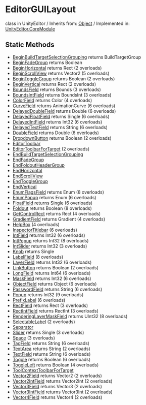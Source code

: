 # EditorGUILayout
class in UnityEditor
 / Inherits from: <a href="https://docs.unity3d.com/6000.0/Documentation/ScriptReference/Object.html" target="_blank">Object</a> / Implemented in: <a href="https://docs.unity3d.com/6000.0/Documentation/ScriptReference/UnityEditor.CoreModule.html" target="_blank">UnityEditor.CoreModule</a>
## Static Methods
- <a href="https://docs.unity3d.com/6000.0/Documentation/ScriptReference/EditorGUILayout.BeginBuildTargetSelectionGrouping.html" target="_blank">BeginBuildTargetSelectionGrouping</a> returns BuildTargetGroup
- <a href="https://docs.unity3d.com/6000.0/Documentation/ScriptReference/EditorGUILayout.BeginFadeGroup.html" target="_blank">BeginFadeGroup</a> returns Boolean
- <a href="https://docs.unity3d.com/6000.0/Documentation/ScriptReference/EditorGUILayout.BeginHorizontal.html" target="_blank">BeginHorizontal</a> returns Rect (2 overloads)
- <a href="https://docs.unity3d.com/6000.0/Documentation/ScriptReference/EditorGUILayout.BeginScrollView.html" target="_blank">BeginScrollView</a> returns Vector2 (5 overloads)
- <a href="https://docs.unity3d.com/6000.0/Documentation/ScriptReference/EditorGUILayout.BeginToggleGroup.html" target="_blank">BeginToggleGroup</a> returns Boolean (2 overloads)
- <a href="https://docs.unity3d.com/6000.0/Documentation/ScriptReference/EditorGUILayout.BeginVertical.html" target="_blank">BeginVertical</a> returns Rect (2 overloads)
- <a href="https://docs.unity3d.com/6000.0/Documentation/ScriptReference/EditorGUILayout.BoundsField.html" target="_blank">BoundsField</a> returns Bounds (3 overloads)
- <a href="https://docs.unity3d.com/6000.0/Documentation/ScriptReference/EditorGUILayout.BoundsIntField.html" target="_blank">BoundsIntField</a> returns BoundsInt (3 overloads)
- <a href="https://docs.unity3d.com/6000.0/Documentation/ScriptReference/EditorGUILayout.ColorField.html" target="_blank">ColorField</a> returns Color (4 overloads)
- <a href="https://docs.unity3d.com/6000.0/Documentation/ScriptReference/EditorGUILayout.CurveField.html" target="_blank">CurveField</a> returns AnimationCurve (6 overloads)
- <a href="https://docs.unity3d.com/6000.0/Documentation/ScriptReference/EditorGUILayout.DelayedDoubleField.html" target="_blank">DelayedDoubleField</a> returns Double (6 overloads)
- <a href="https://docs.unity3d.com/6000.0/Documentation/ScriptReference/EditorGUILayout.DelayedFloatField.html" target="_blank">DelayedFloatField</a> returns Single (6 overloads)
- <a href="https://docs.unity3d.com/6000.0/Documentation/ScriptReference/EditorGUILayout.DelayedIntField.html" target="_blank">DelayedIntField</a> returns Int32 (6 overloads)
- <a href="https://docs.unity3d.com/6000.0/Documentation/ScriptReference/EditorGUILayout.DelayedTextField.html" target="_blank">DelayedTextField</a> returns String (6 overloads)
- <a href="https://docs.unity3d.com/6000.0/Documentation/ScriptReference/EditorGUILayout.DoubleField.html" target="_blank">DoubleField</a> returns Double (6 overloads)
- <a href="https://docs.unity3d.com/6000.0/Documentation/ScriptReference/EditorGUILayout.DropdownButton.html" target="_blank">DropdownButton</a> returns Boolean (2 overloads)
- <a href="https://docs.unity3d.com/6000.0/Documentation/ScriptReference/EditorGUILayout.EditorToolbar.html" target="_blank">EditorToolbar</a>
- <a href="https://docs.unity3d.com/6000.0/Documentation/ScriptReference/EditorGUILayout.EditorToolbarForTarget.html" target="_blank">EditorToolbarForTarget</a> (2 overloads)
- <a href="https://docs.unity3d.com/6000.0/Documentation/ScriptReference/EditorGUILayout.EndBuildTargetSelectionGrouping.html" target="_blank">EndBuildTargetSelectionGrouping</a>
- <a href="https://docs.unity3d.com/6000.0/Documentation/ScriptReference/EditorGUILayout.EndFadeGroup.html" target="_blank">EndFadeGroup</a>
- <a href="https://docs.unity3d.com/6000.0/Documentation/ScriptReference/EditorGUILayout.EndFoldoutHeaderGroup.html" target="_blank">EndFoldoutHeaderGroup</a>
- <a href="https://docs.unity3d.com/6000.0/Documentation/ScriptReference/EditorGUILayout.EndHorizontal.html" target="_blank">EndHorizontal</a>
- <a href="https://docs.unity3d.com/6000.0/Documentation/ScriptReference/EditorGUILayout.EndScrollView.html" target="_blank">EndScrollView</a>
- <a href="https://docs.unity3d.com/6000.0/Documentation/ScriptReference/EditorGUILayout.EndToggleGroup.html" target="_blank">EndToggleGroup</a>
- <a href="https://docs.unity3d.com/6000.0/Documentation/ScriptReference/EditorGUILayout.EndVertical.html" target="_blank">EndVertical</a>
- <a href="https://docs.unity3d.com/6000.0/Documentation/ScriptReference/EditorGUILayout.EnumFlagsField.html" target="_blank">EnumFlagsField</a> returns Enum (8 overloads)
- <a href="https://docs.unity3d.com/6000.0/Documentation/ScriptReference/EditorGUILayout.EnumPopup.html" target="_blank">EnumPopup</a> returns Enum (6 overloads)
- <a href="https://docs.unity3d.com/6000.0/Documentation/ScriptReference/EditorGUILayout.FloatField.html" target="_blank">FloatField</a> returns Single (6 overloads)
- <a href="https://docs.unity3d.com/6000.0/Documentation/ScriptReference/EditorGUILayout.Foldout.html" target="_blank">Foldout</a> returns Boolean (8 overloads)
- <a href="https://docs.unity3d.com/6000.0/Documentation/ScriptReference/EditorGUILayout.GetControlRect.html" target="_blank">GetControlRect</a> returns Rect (4 overloads)
- <a href="https://docs.unity3d.com/6000.0/Documentation/ScriptReference/EditorGUILayout.GradientField.html" target="_blank">GradientField</a> returns Gradient (4 overloads)
- <a href="https://docs.unity3d.com/6000.0/Documentation/ScriptReference/EditorGUILayout.HelpBox.html" target="_blank">HelpBox</a> (4 overloads)
- <a href="https://docs.unity3d.com/6000.0/Documentation/ScriptReference/EditorGUILayout.InspectorTitlebar.html" target="_blank">InspectorTitlebar</a> (6 overloads)
- <a href="https://docs.unity3d.com/6000.0/Documentation/ScriptReference/EditorGUILayout.IntField.html" target="_blank">IntField</a> returns Int32 (6 overloads)
- <a href="https://docs.unity3d.com/6000.0/Documentation/ScriptReference/EditorGUILayout.IntPopup.html" target="_blank">IntPopup</a> returns Int32 (8 overloads)
- <a href="https://docs.unity3d.com/6000.0/Documentation/ScriptReference/EditorGUILayout.IntSlider.html" target="_blank">IntSlider</a> returns Int32 (3 overloads)
- <a href="https://docs.unity3d.com/6000.0/Documentation/ScriptReference/EditorGUILayout.Knob.html" target="_blank">Knob</a> returns Single
- <a href="https://docs.unity3d.com/6000.0/Documentation/ScriptReference/EditorGUILayout.LabelField.html" target="_blank">LabelField</a> (8 overloads)
- <a href="https://docs.unity3d.com/6000.0/Documentation/ScriptReference/EditorGUILayout.LayerField.html" target="_blank">LayerField</a> returns Int32 (6 overloads)
- <a href="https://docs.unity3d.com/6000.0/Documentation/ScriptReference/EditorGUILayout.LinkButton.html" target="_blank">LinkButton</a> returns Boolean (2 overloads)
- <a href="https://docs.unity3d.com/6000.0/Documentation/ScriptReference/EditorGUILayout.LongField.html" target="_blank">LongField</a> returns Int64 (6 overloads)
- <a href="https://docs.unity3d.com/6000.0/Documentation/ScriptReference/EditorGUILayout.MaskField.html" target="_blank">MaskField</a> returns Int32 (6 overloads)
- <a href="https://docs.unity3d.com/6000.0/Documentation/ScriptReference/EditorGUILayout.ObjectField.html" target="_blank">ObjectField</a> returns Object (6 overloads)
- <a href="https://docs.unity3d.com/6000.0/Documentation/ScriptReference/EditorGUILayout.PasswordField.html" target="_blank">PasswordField</a> returns String (6 overloads)
- <a href="https://docs.unity3d.com/6000.0/Documentation/ScriptReference/EditorGUILayout.Popup.html" target="_blank">Popup</a> returns Int32 (9 overloads)
- <a href="https://docs.unity3d.com/6000.0/Documentation/ScriptReference/EditorGUILayout.PrefixLabel.html" target="_blank">PrefixLabel</a> (6 overloads)
- <a href="https://docs.unity3d.com/6000.0/Documentation/ScriptReference/EditorGUILayout.RectField.html" target="_blank">RectField</a> returns Rect (3 overloads)
- <a href="https://docs.unity3d.com/6000.0/Documentation/ScriptReference/EditorGUILayout.RectIntField.html" target="_blank">RectIntField</a> returns RectInt (3 overloads)
- <a href="https://docs.unity3d.com/6000.0/Documentation/ScriptReference/EditorGUILayout.RenderingLayerMaskField.html" target="_blank">RenderingLayerMaskField</a> returns UInt32 (8 overloads)
- <a href="https://docs.unity3d.com/6000.0/Documentation/ScriptReference/EditorGUILayout.SelectableLabel.html" target="_blank">SelectableLabel</a> (2 overloads)
- <a href="https://docs.unity3d.com/6000.0/Documentation/ScriptReference/EditorGUILayout.Separator.html" target="_blank">Separator</a>
- <a href="https://docs.unity3d.com/6000.0/Documentation/ScriptReference/EditorGUILayout.Slider.html" target="_blank">Slider</a> returns Single (3 overloads)
- <a href="https://docs.unity3d.com/6000.0/Documentation/ScriptReference/EditorGUILayout.Space.html" target="_blank">Space</a> (3 overloads)
- <a href="https://docs.unity3d.com/6000.0/Documentation/ScriptReference/EditorGUILayout.TagField.html" target="_blank">TagField</a> returns String (6 overloads)
- <a href="https://docs.unity3d.com/6000.0/Documentation/ScriptReference/EditorGUILayout.TextArea.html" target="_blank">TextArea</a> returns String (2 overloads)
- <a href="https://docs.unity3d.com/6000.0/Documentation/ScriptReference/EditorGUILayout.TextField.html" target="_blank">TextField</a> returns String (6 overloads)
- <a href="https://docs.unity3d.com/6000.0/Documentation/ScriptReference/EditorGUILayout.Toggle.html" target="_blank">Toggle</a> returns Boolean (6 overloads)
- <a href="https://docs.unity3d.com/6000.0/Documentation/ScriptReference/EditorGUILayout.ToggleLeft.html" target="_blank">ToggleLeft</a> returns Boolean (4 overloads)
- <a href="https://docs.unity3d.com/6000.0/Documentation/ScriptReference/EditorGUILayout.ToolContextToolbarForTarget.html" target="_blank">ToolContextToolbarForTarget</a>
- <a href="https://docs.unity3d.com/6000.0/Documentation/ScriptReference/EditorGUILayout.Vector2Field.html" target="_blank">Vector2Field</a> returns Vector2 (2 overloads)
- <a href="https://docs.unity3d.com/6000.0/Documentation/ScriptReference/EditorGUILayout.Vector2IntField.html" target="_blank">Vector2IntField</a> returns Vector2Int (2 overloads)
- <a href="https://docs.unity3d.com/6000.0/Documentation/ScriptReference/EditorGUILayout.Vector3Field.html" target="_blank">Vector3Field</a> returns Vector3 (2 overloads)
- <a href="https://docs.unity3d.com/6000.0/Documentation/ScriptReference/EditorGUILayout.Vector3IntField.html" target="_blank">Vector3IntField</a> returns Vector3Int (2 overloads)
- <a href="https://docs.unity3d.com/6000.0/Documentation/ScriptReference/EditorGUILayout.Vector4Field.html" target="_blank">Vector4Field</a> returns Vector4 (2 overloads)
